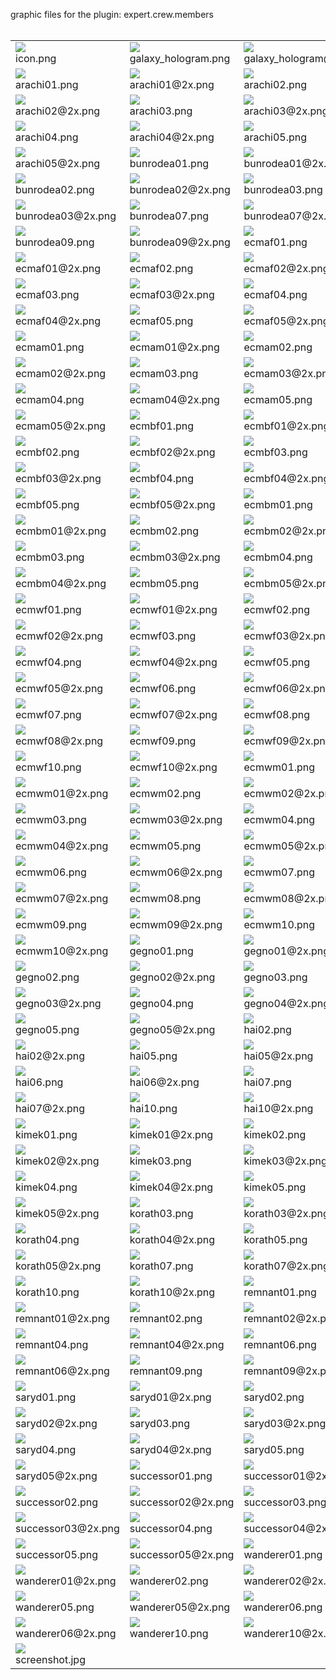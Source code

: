 graphic files for the plugin: expert.crew.members<br>
<br>
<table>
	<tr>
		<td><img src="https://github.com/zuckung/endless-sky-plugins/blob/main/myplugins/expert.crew.members/icon.png?raw=true"><br>
		icon.png</td>
		<td><img src="https://github.com/zuckung/endless-sky-plugins/blob/main/myplugins/expert.crew.members/images/outfit/galaxy_hologram.png?raw=true"><br>
		galaxy_hologram.png</td>
		<td><img src="https://github.com/zuckung/endless-sky-plugins/blob/main/myplugins/expert.crew.members/images/outfit/galaxy_hologram@2x.png?raw=true"><br>
		galaxy_hologram@2x.png</td>
	</tr>
	<tr>
		<td><img src="https://github.com/zuckung/endless-sky-plugins/blob/main/myplugins/expert.crew.members/images/portrait/arachi01.png?raw=true"><br>
		arachi01.png</td>
		<td><img src="https://github.com/zuckung/endless-sky-plugins/blob/main/myplugins/expert.crew.members/images/portrait/arachi01@2x.png?raw=true"><br>
		arachi01@2x.png</td>
		<td><img src="https://github.com/zuckung/endless-sky-plugins/blob/main/myplugins/expert.crew.members/images/portrait/arachi02.png?raw=true"><br>
		arachi02.png</td>
	</tr>
	<tr>
		<td><img src="https://github.com/zuckung/endless-sky-plugins/blob/main/myplugins/expert.crew.members/images/portrait/arachi02@2x.png?raw=true"><br>
		arachi02@2x.png</td>
		<td><img src="https://github.com/zuckung/endless-sky-plugins/blob/main/myplugins/expert.crew.members/images/portrait/arachi03.png?raw=true"><br>
		arachi03.png</td>
		<td><img src="https://github.com/zuckung/endless-sky-plugins/blob/main/myplugins/expert.crew.members/images/portrait/arachi03@2x.png?raw=true"><br>
		arachi03@2x.png</td>
	</tr>
	<tr>
		<td><img src="https://github.com/zuckung/endless-sky-plugins/blob/main/myplugins/expert.crew.members/images/portrait/arachi04.png?raw=true"><br>
		arachi04.png</td>
		<td><img src="https://github.com/zuckung/endless-sky-plugins/blob/main/myplugins/expert.crew.members/images/portrait/arachi04@2x.png?raw=true"><br>
		arachi04@2x.png</td>
		<td><img src="https://github.com/zuckung/endless-sky-plugins/blob/main/myplugins/expert.crew.members/images/portrait/arachi05.png?raw=true"><br>
		arachi05.png</td>
	</tr>
	<tr>
		<td><img src="https://github.com/zuckung/endless-sky-plugins/blob/main/myplugins/expert.crew.members/images/portrait/arachi05@2x.png?raw=true"><br>
		arachi05@2x.png</td>
		<td><img src="https://github.com/zuckung/endless-sky-plugins/blob/main/myplugins/expert.crew.members/images/portrait/bunrodea01.png?raw=true"><br>
		bunrodea01.png</td>
		<td><img src="https://github.com/zuckung/endless-sky-plugins/blob/main/myplugins/expert.crew.members/images/portrait/bunrodea01@2x.png?raw=true"><br>
		bunrodea01@2x.png</td>
	</tr>
	<tr>
		<td><img src="https://github.com/zuckung/endless-sky-plugins/blob/main/myplugins/expert.crew.members/images/portrait/bunrodea02.png?raw=true"><br>
		bunrodea02.png</td>
		<td><img src="https://github.com/zuckung/endless-sky-plugins/blob/main/myplugins/expert.crew.members/images/portrait/bunrodea02@2x.png?raw=true"><br>
		bunrodea02@2x.png</td>
		<td><img src="https://github.com/zuckung/endless-sky-plugins/blob/main/myplugins/expert.crew.members/images/portrait/bunrodea03.png?raw=true"><br>
		bunrodea03.png</td>
	</tr>
	<tr>
		<td><img src="https://github.com/zuckung/endless-sky-plugins/blob/main/myplugins/expert.crew.members/images/portrait/bunrodea03@2x.png?raw=true"><br>
		bunrodea03@2x.png</td>
		<td><img src="https://github.com/zuckung/endless-sky-plugins/blob/main/myplugins/expert.crew.members/images/portrait/bunrodea07.png?raw=true"><br>
		bunrodea07.png</td>
		<td><img src="https://github.com/zuckung/endless-sky-plugins/blob/main/myplugins/expert.crew.members/images/portrait/bunrodea07@2x.png?raw=true"><br>
		bunrodea07@2x.png</td>
	</tr>
	<tr>
		<td><img src="https://github.com/zuckung/endless-sky-plugins/blob/main/myplugins/expert.crew.members/images/portrait/bunrodea09.png?raw=true"><br>
		bunrodea09.png</td>
		<td><img src="https://github.com/zuckung/endless-sky-plugins/blob/main/myplugins/expert.crew.members/images/portrait/bunrodea09@2x.png?raw=true"><br>
		bunrodea09@2x.png</td>
		<td><img src="https://github.com/zuckung/endless-sky-plugins/blob/main/myplugins/expert.crew.members/images/portrait/ecmaf01.png?raw=true"><br>
		ecmaf01.png</td>
	</tr>
	<tr>
		<td><img src="https://github.com/zuckung/endless-sky-plugins/blob/main/myplugins/expert.crew.members/images/portrait/ecmaf01@2x.png?raw=true"><br>
		ecmaf01@2x.png</td>
		<td><img src="https://github.com/zuckung/endless-sky-plugins/blob/main/myplugins/expert.crew.members/images/portrait/ecmaf02.png?raw=true"><br>
		ecmaf02.png</td>
		<td><img src="https://github.com/zuckung/endless-sky-plugins/blob/main/myplugins/expert.crew.members/images/portrait/ecmaf02@2x.png?raw=true"><br>
		ecmaf02@2x.png</td>
	</tr>
	<tr>
		<td><img src="https://github.com/zuckung/endless-sky-plugins/blob/main/myplugins/expert.crew.members/images/portrait/ecmaf03.png?raw=true"><br>
		ecmaf03.png</td>
		<td><img src="https://github.com/zuckung/endless-sky-plugins/blob/main/myplugins/expert.crew.members/images/portrait/ecmaf03@2x.png?raw=true"><br>
		ecmaf03@2x.png</td>
		<td><img src="https://github.com/zuckung/endless-sky-plugins/blob/main/myplugins/expert.crew.members/images/portrait/ecmaf04.png?raw=true"><br>
		ecmaf04.png</td>
	</tr>
	<tr>
		<td><img src="https://github.com/zuckung/endless-sky-plugins/blob/main/myplugins/expert.crew.members/images/portrait/ecmaf04@2x.png?raw=true"><br>
		ecmaf04@2x.png</td>
		<td><img src="https://github.com/zuckung/endless-sky-plugins/blob/main/myplugins/expert.crew.members/images/portrait/ecmaf05.png?raw=true"><br>
		ecmaf05.png</td>
		<td><img src="https://github.com/zuckung/endless-sky-plugins/blob/main/myplugins/expert.crew.members/images/portrait/ecmaf05@2x.png?raw=true"><br>
		ecmaf05@2x.png</td>
	</tr>
	<tr>
		<td><img src="https://github.com/zuckung/endless-sky-plugins/blob/main/myplugins/expert.crew.members/images/portrait/ecmam01.png?raw=true"><br>
		ecmam01.png</td>
		<td><img src="https://github.com/zuckung/endless-sky-plugins/blob/main/myplugins/expert.crew.members/images/portrait/ecmam01@2x.png?raw=true"><br>
		ecmam01@2x.png</td>
		<td><img src="https://github.com/zuckung/endless-sky-plugins/blob/main/myplugins/expert.crew.members/images/portrait/ecmam02.png?raw=true"><br>
		ecmam02.png</td>
	</tr>
	<tr>
		<td><img src="https://github.com/zuckung/endless-sky-plugins/blob/main/myplugins/expert.crew.members/images/portrait/ecmam02@2x.png?raw=true"><br>
		ecmam02@2x.png</td>
		<td><img src="https://github.com/zuckung/endless-sky-plugins/blob/main/myplugins/expert.crew.members/images/portrait/ecmam03.png?raw=true"><br>
		ecmam03.png</td>
		<td><img src="https://github.com/zuckung/endless-sky-plugins/blob/main/myplugins/expert.crew.members/images/portrait/ecmam03@2x.png?raw=true"><br>
		ecmam03@2x.png</td>
	</tr>
	<tr>
		<td><img src="https://github.com/zuckung/endless-sky-plugins/blob/main/myplugins/expert.crew.members/images/portrait/ecmam04.png?raw=true"><br>
		ecmam04.png</td>
		<td><img src="https://github.com/zuckung/endless-sky-plugins/blob/main/myplugins/expert.crew.members/images/portrait/ecmam04@2x.png?raw=true"><br>
		ecmam04@2x.png</td>
		<td><img src="https://github.com/zuckung/endless-sky-plugins/blob/main/myplugins/expert.crew.members/images/portrait/ecmam05.png?raw=true"><br>
		ecmam05.png</td>
	</tr>
	<tr>
		<td><img src="https://github.com/zuckung/endless-sky-plugins/blob/main/myplugins/expert.crew.members/images/portrait/ecmam05@2x.png?raw=true"><br>
		ecmam05@2x.png</td>
		<td><img src="https://github.com/zuckung/endless-sky-plugins/blob/main/myplugins/expert.crew.members/images/portrait/ecmbf01.png?raw=true"><br>
		ecmbf01.png</td>
		<td><img src="https://github.com/zuckung/endless-sky-plugins/blob/main/myplugins/expert.crew.members/images/portrait/ecmbf01@2x.png?raw=true"><br>
		ecmbf01@2x.png</td>
	</tr>
	<tr>
		<td><img src="https://github.com/zuckung/endless-sky-plugins/blob/main/myplugins/expert.crew.members/images/portrait/ecmbf02.png?raw=true"><br>
		ecmbf02.png</td>
		<td><img src="https://github.com/zuckung/endless-sky-plugins/blob/main/myplugins/expert.crew.members/images/portrait/ecmbf02@2x.png?raw=true"><br>
		ecmbf02@2x.png</td>
		<td><img src="https://github.com/zuckung/endless-sky-plugins/blob/main/myplugins/expert.crew.members/images/portrait/ecmbf03.png?raw=true"><br>
		ecmbf03.png</td>
	</tr>
	<tr>
		<td><img src="https://github.com/zuckung/endless-sky-plugins/blob/main/myplugins/expert.crew.members/images/portrait/ecmbf03@2x.png?raw=true"><br>
		ecmbf03@2x.png</td>
		<td><img src="https://github.com/zuckung/endless-sky-plugins/blob/main/myplugins/expert.crew.members/images/portrait/ecmbf04.png?raw=true"><br>
		ecmbf04.png</td>
		<td><img src="https://github.com/zuckung/endless-sky-plugins/blob/main/myplugins/expert.crew.members/images/portrait/ecmbf04@2x.png?raw=true"><br>
		ecmbf04@2x.png</td>
	</tr>
	<tr>
		<td><img src="https://github.com/zuckung/endless-sky-plugins/blob/main/myplugins/expert.crew.members/images/portrait/ecmbf05.png?raw=true"><br>
		ecmbf05.png</td>
		<td><img src="https://github.com/zuckung/endless-sky-plugins/blob/main/myplugins/expert.crew.members/images/portrait/ecmbf05@2x.png?raw=true"><br>
		ecmbf05@2x.png</td>
		<td><img src="https://github.com/zuckung/endless-sky-plugins/blob/main/myplugins/expert.crew.members/images/portrait/ecmbm01.png?raw=true"><br>
		ecmbm01.png</td>
	</tr>
	<tr>
		<td><img src="https://github.com/zuckung/endless-sky-plugins/blob/main/myplugins/expert.crew.members/images/portrait/ecmbm01@2x.png?raw=true"><br>
		ecmbm01@2x.png</td>
		<td><img src="https://github.com/zuckung/endless-sky-plugins/blob/main/myplugins/expert.crew.members/images/portrait/ecmbm02.png?raw=true"><br>
		ecmbm02.png</td>
		<td><img src="https://github.com/zuckung/endless-sky-plugins/blob/main/myplugins/expert.crew.members/images/portrait/ecmbm02@2x.png?raw=true"><br>
		ecmbm02@2x.png</td>
	</tr>
	<tr>
		<td><img src="https://github.com/zuckung/endless-sky-plugins/blob/main/myplugins/expert.crew.members/images/portrait/ecmbm03.png?raw=true"><br>
		ecmbm03.png</td>
		<td><img src="https://github.com/zuckung/endless-sky-plugins/blob/main/myplugins/expert.crew.members/images/portrait/ecmbm03@2x.png?raw=true"><br>
		ecmbm03@2x.png</td>
		<td><img src="https://github.com/zuckung/endless-sky-plugins/blob/main/myplugins/expert.crew.members/images/portrait/ecmbm04.png?raw=true"><br>
		ecmbm04.png</td>
	</tr>
	<tr>
		<td><img src="https://github.com/zuckung/endless-sky-plugins/blob/main/myplugins/expert.crew.members/images/portrait/ecmbm04@2x.png?raw=true"><br>
		ecmbm04@2x.png</td>
		<td><img src="https://github.com/zuckung/endless-sky-plugins/blob/main/myplugins/expert.crew.members/images/portrait/ecmbm05.png?raw=true"><br>
		ecmbm05.png</td>
		<td><img src="https://github.com/zuckung/endless-sky-plugins/blob/main/myplugins/expert.crew.members/images/portrait/ecmbm05@2x.png?raw=true"><br>
		ecmbm05@2x.png</td>
	</tr>
	<tr>
		<td><img src="https://github.com/zuckung/endless-sky-plugins/blob/main/myplugins/expert.crew.members/images/portrait/ecmwf01.png?raw=true"><br>
		ecmwf01.png</td>
		<td><img src="https://github.com/zuckung/endless-sky-plugins/blob/main/myplugins/expert.crew.members/images/portrait/ecmwf01@2x.png?raw=true"><br>
		ecmwf01@2x.png</td>
		<td><img src="https://github.com/zuckung/endless-sky-plugins/blob/main/myplugins/expert.crew.members/images/portrait/ecmwf02.png?raw=true"><br>
		ecmwf02.png</td>
	</tr>
	<tr>
		<td><img src="https://github.com/zuckung/endless-sky-plugins/blob/main/myplugins/expert.crew.members/images/portrait/ecmwf02@2x.png?raw=true"><br>
		ecmwf02@2x.png</td>
		<td><img src="https://github.com/zuckung/endless-sky-plugins/blob/main/myplugins/expert.crew.members/images/portrait/ecmwf03.png?raw=true"><br>
		ecmwf03.png</td>
		<td><img src="https://github.com/zuckung/endless-sky-plugins/blob/main/myplugins/expert.crew.members/images/portrait/ecmwf03@2x.png?raw=true"><br>
		ecmwf03@2x.png</td>
	</tr>
	<tr>
		<td><img src="https://github.com/zuckung/endless-sky-plugins/blob/main/myplugins/expert.crew.members/images/portrait/ecmwf04.png?raw=true"><br>
		ecmwf04.png</td>
		<td><img src="https://github.com/zuckung/endless-sky-plugins/blob/main/myplugins/expert.crew.members/images/portrait/ecmwf04@2x.png?raw=true"><br>
		ecmwf04@2x.png</td>
		<td><img src="https://github.com/zuckung/endless-sky-plugins/blob/main/myplugins/expert.crew.members/images/portrait/ecmwf05.png?raw=true"><br>
		ecmwf05.png</td>
	</tr>
	<tr>
		<td><img src="https://github.com/zuckung/endless-sky-plugins/blob/main/myplugins/expert.crew.members/images/portrait/ecmwf05@2x.png?raw=true"><br>
		ecmwf05@2x.png</td>
		<td><img src="https://github.com/zuckung/endless-sky-plugins/blob/main/myplugins/expert.crew.members/images/portrait/ecmwf06.png?raw=true"><br>
		ecmwf06.png</td>
		<td><img src="https://github.com/zuckung/endless-sky-plugins/blob/main/myplugins/expert.crew.members/images/portrait/ecmwf06@2x.png?raw=true"><br>
		ecmwf06@2x.png</td>
	</tr>
	<tr>
		<td><img src="https://github.com/zuckung/endless-sky-plugins/blob/main/myplugins/expert.crew.members/images/portrait/ecmwf07.png?raw=true"><br>
		ecmwf07.png</td>
		<td><img src="https://github.com/zuckung/endless-sky-plugins/blob/main/myplugins/expert.crew.members/images/portrait/ecmwf07@2x.png?raw=true"><br>
		ecmwf07@2x.png</td>
		<td><img src="https://github.com/zuckung/endless-sky-plugins/blob/main/myplugins/expert.crew.members/images/portrait/ecmwf08.png?raw=true"><br>
		ecmwf08.png</td>
	</tr>
	<tr>
		<td><img src="https://github.com/zuckung/endless-sky-plugins/blob/main/myplugins/expert.crew.members/images/portrait/ecmwf08@2x.png?raw=true"><br>
		ecmwf08@2x.png</td>
		<td><img src="https://github.com/zuckung/endless-sky-plugins/blob/main/myplugins/expert.crew.members/images/portrait/ecmwf09.png?raw=true"><br>
		ecmwf09.png</td>
		<td><img src="https://github.com/zuckung/endless-sky-plugins/blob/main/myplugins/expert.crew.members/images/portrait/ecmwf09@2x.png?raw=true"><br>
		ecmwf09@2x.png</td>
	</tr>
	<tr>
		<td><img src="https://github.com/zuckung/endless-sky-plugins/blob/main/myplugins/expert.crew.members/images/portrait/ecmwf10.png?raw=true"><br>
		ecmwf10.png</td>
		<td><img src="https://github.com/zuckung/endless-sky-plugins/blob/main/myplugins/expert.crew.members/images/portrait/ecmwf10@2x.png?raw=true"><br>
		ecmwf10@2x.png</td>
		<td><img src="https://github.com/zuckung/endless-sky-plugins/blob/main/myplugins/expert.crew.members/images/portrait/ecmwm01.png?raw=true"><br>
		ecmwm01.png</td>
	</tr>
	<tr>
		<td><img src="https://github.com/zuckung/endless-sky-plugins/blob/main/myplugins/expert.crew.members/images/portrait/ecmwm01@2x.png?raw=true"><br>
		ecmwm01@2x.png</td>
		<td><img src="https://github.com/zuckung/endless-sky-plugins/blob/main/myplugins/expert.crew.members/images/portrait/ecmwm02.png?raw=true"><br>
		ecmwm02.png</td>
		<td><img src="https://github.com/zuckung/endless-sky-plugins/blob/main/myplugins/expert.crew.members/images/portrait/ecmwm02@2x.png?raw=true"><br>
		ecmwm02@2x.png</td>
	</tr>
	<tr>
		<td><img src="https://github.com/zuckung/endless-sky-plugins/blob/main/myplugins/expert.crew.members/images/portrait/ecmwm03.png?raw=true"><br>
		ecmwm03.png</td>
		<td><img src="https://github.com/zuckung/endless-sky-plugins/blob/main/myplugins/expert.crew.members/images/portrait/ecmwm03@2x.png?raw=true"><br>
		ecmwm03@2x.png</td>
		<td><img src="https://github.com/zuckung/endless-sky-plugins/blob/main/myplugins/expert.crew.members/images/portrait/ecmwm04.png?raw=true"><br>
		ecmwm04.png</td>
	</tr>
	<tr>
		<td><img src="https://github.com/zuckung/endless-sky-plugins/blob/main/myplugins/expert.crew.members/images/portrait/ecmwm04@2x.png?raw=true"><br>
		ecmwm04@2x.png</td>
		<td><img src="https://github.com/zuckung/endless-sky-plugins/blob/main/myplugins/expert.crew.members/images/portrait/ecmwm05.png?raw=true"><br>
		ecmwm05.png</td>
		<td><img src="https://github.com/zuckung/endless-sky-plugins/blob/main/myplugins/expert.crew.members/images/portrait/ecmwm05@2x.png?raw=true"><br>
		ecmwm05@2x.png</td>
	</tr>
	<tr>
		<td><img src="https://github.com/zuckung/endless-sky-plugins/blob/main/myplugins/expert.crew.members/images/portrait/ecmwm06.png?raw=true"><br>
		ecmwm06.png</td>
		<td><img src="https://github.com/zuckung/endless-sky-plugins/blob/main/myplugins/expert.crew.members/images/portrait/ecmwm06@2x.png?raw=true"><br>
		ecmwm06@2x.png</td>
		<td><img src="https://github.com/zuckung/endless-sky-plugins/blob/main/myplugins/expert.crew.members/images/portrait/ecmwm07.png?raw=true"><br>
		ecmwm07.png</td>
	</tr>
	<tr>
		<td><img src="https://github.com/zuckung/endless-sky-plugins/blob/main/myplugins/expert.crew.members/images/portrait/ecmwm07@2x.png?raw=true"><br>
		ecmwm07@2x.png</td>
		<td><img src="https://github.com/zuckung/endless-sky-plugins/blob/main/myplugins/expert.crew.members/images/portrait/ecmwm08.png?raw=true"><br>
		ecmwm08.png</td>
		<td><img src="https://github.com/zuckung/endless-sky-plugins/blob/main/myplugins/expert.crew.members/images/portrait/ecmwm08@2x.png?raw=true"><br>
		ecmwm08@2x.png</td>
	</tr>
	<tr>
		<td><img src="https://github.com/zuckung/endless-sky-plugins/blob/main/myplugins/expert.crew.members/images/portrait/ecmwm09.png?raw=true"><br>
		ecmwm09.png</td>
		<td><img src="https://github.com/zuckung/endless-sky-plugins/blob/main/myplugins/expert.crew.members/images/portrait/ecmwm09@2x.png?raw=true"><br>
		ecmwm09@2x.png</td>
		<td><img src="https://github.com/zuckung/endless-sky-plugins/blob/main/myplugins/expert.crew.members/images/portrait/ecmwm10.png?raw=true"><br>
		ecmwm10.png</td>
	</tr>
	<tr>
		<td><img src="https://github.com/zuckung/endless-sky-plugins/blob/main/myplugins/expert.crew.members/images/portrait/ecmwm10@2x.png?raw=true"><br>
		ecmwm10@2x.png</td>
		<td><img src="https://github.com/zuckung/endless-sky-plugins/blob/main/myplugins/expert.crew.members/images/portrait/gegno01.png?raw=true"><br>
		gegno01.png</td>
		<td><img src="https://github.com/zuckung/endless-sky-plugins/blob/main/myplugins/expert.crew.members/images/portrait/gegno01@2x.png?raw=true"><br>
		gegno01@2x.png</td>
	</tr>
	<tr>
		<td><img src="https://github.com/zuckung/endless-sky-plugins/blob/main/myplugins/expert.crew.members/images/portrait/gegno02.png?raw=true"><br>
		gegno02.png</td>
		<td><img src="https://github.com/zuckung/endless-sky-plugins/blob/main/myplugins/expert.crew.members/images/portrait/gegno02@2x.png?raw=true"><br>
		gegno02@2x.png</td>
		<td><img src="https://github.com/zuckung/endless-sky-plugins/blob/main/myplugins/expert.crew.members/images/portrait/gegno03.png?raw=true"><br>
		gegno03.png</td>
	</tr>
	<tr>
		<td><img src="https://github.com/zuckung/endless-sky-plugins/blob/main/myplugins/expert.crew.members/images/portrait/gegno03@2x.png?raw=true"><br>
		gegno03@2x.png</td>
		<td><img src="https://github.com/zuckung/endless-sky-plugins/blob/main/myplugins/expert.crew.members/images/portrait/gegno04.png?raw=true"><br>
		gegno04.png</td>
		<td><img src="https://github.com/zuckung/endless-sky-plugins/blob/main/myplugins/expert.crew.members/images/portrait/gegno04@2x.png?raw=true"><br>
		gegno04@2x.png</td>
	</tr>
	<tr>
		<td><img src="https://github.com/zuckung/endless-sky-plugins/blob/main/myplugins/expert.crew.members/images/portrait/gegno05.png?raw=true"><br>
		gegno05.png</td>
		<td><img src="https://github.com/zuckung/endless-sky-plugins/blob/main/myplugins/expert.crew.members/images/portrait/gegno05@2x.png?raw=true"><br>
		gegno05@2x.png</td>
		<td><img src="https://github.com/zuckung/endless-sky-plugins/blob/main/myplugins/expert.crew.members/images/portrait/hai02.png?raw=true"><br>
		hai02.png</td>
	</tr>
	<tr>
		<td><img src="https://github.com/zuckung/endless-sky-plugins/blob/main/myplugins/expert.crew.members/images/portrait/hai02@2x.png?raw=true"><br>
		hai02@2x.png</td>
		<td><img src="https://github.com/zuckung/endless-sky-plugins/blob/main/myplugins/expert.crew.members/images/portrait/hai05.png?raw=true"><br>
		hai05.png</td>
		<td><img src="https://github.com/zuckung/endless-sky-plugins/blob/main/myplugins/expert.crew.members/images/portrait/hai05@2x.png?raw=true"><br>
		hai05@2x.png</td>
	</tr>
	<tr>
		<td><img src="https://github.com/zuckung/endless-sky-plugins/blob/main/myplugins/expert.crew.members/images/portrait/hai06.png?raw=true"><br>
		hai06.png</td>
		<td><img src="https://github.com/zuckung/endless-sky-plugins/blob/main/myplugins/expert.crew.members/images/portrait/hai06@2x.png?raw=true"><br>
		hai06@2x.png</td>
		<td><img src="https://github.com/zuckung/endless-sky-plugins/blob/main/myplugins/expert.crew.members/images/portrait/hai07.png?raw=true"><br>
		hai07.png</td>
	</tr>
	<tr>
		<td><img src="https://github.com/zuckung/endless-sky-plugins/blob/main/myplugins/expert.crew.members/images/portrait/hai07@2x.png?raw=true"><br>
		hai07@2x.png</td>
		<td><img src="https://github.com/zuckung/endless-sky-plugins/blob/main/myplugins/expert.crew.members/images/portrait/hai10.png?raw=true"><br>
		hai10.png</td>
		<td><img src="https://github.com/zuckung/endless-sky-plugins/blob/main/myplugins/expert.crew.members/images/portrait/hai10@2x.png?raw=true"><br>
		hai10@2x.png</td>
	</tr>
	<tr>
		<td><img src="https://github.com/zuckung/endless-sky-plugins/blob/main/myplugins/expert.crew.members/images/portrait/kimek01.png?raw=true"><br>
		kimek01.png</td>
		<td><img src="https://github.com/zuckung/endless-sky-plugins/blob/main/myplugins/expert.crew.members/images/portrait/kimek01@2x.png?raw=true"><br>
		kimek01@2x.png</td>
		<td><img src="https://github.com/zuckung/endless-sky-plugins/blob/main/myplugins/expert.crew.members/images/portrait/kimek02.png?raw=true"><br>
		kimek02.png</td>
	</tr>
	<tr>
		<td><img src="https://github.com/zuckung/endless-sky-plugins/blob/main/myplugins/expert.crew.members/images/portrait/kimek02@2x.png?raw=true"><br>
		kimek02@2x.png</td>
		<td><img src="https://github.com/zuckung/endless-sky-plugins/blob/main/myplugins/expert.crew.members/images/portrait/kimek03.png?raw=true"><br>
		kimek03.png</td>
		<td><img src="https://github.com/zuckung/endless-sky-plugins/blob/main/myplugins/expert.crew.members/images/portrait/kimek03@2x.png?raw=true"><br>
		kimek03@2x.png</td>
	</tr>
	<tr>
		<td><img src="https://github.com/zuckung/endless-sky-plugins/blob/main/myplugins/expert.crew.members/images/portrait/kimek04.png?raw=true"><br>
		kimek04.png</td>
		<td><img src="https://github.com/zuckung/endless-sky-plugins/blob/main/myplugins/expert.crew.members/images/portrait/kimek04@2x.png?raw=true"><br>
		kimek04@2x.png</td>
		<td><img src="https://github.com/zuckung/endless-sky-plugins/blob/main/myplugins/expert.crew.members/images/portrait/kimek05.png?raw=true"><br>
		kimek05.png</td>
	</tr>
	<tr>
		<td><img src="https://github.com/zuckung/endless-sky-plugins/blob/main/myplugins/expert.crew.members/images/portrait/kimek05@2x.png?raw=true"><br>
		kimek05@2x.png</td>
		<td><img src="https://github.com/zuckung/endless-sky-plugins/blob/main/myplugins/expert.crew.members/images/portrait/korath03.png?raw=true"><br>
		korath03.png</td>
		<td><img src="https://github.com/zuckung/endless-sky-plugins/blob/main/myplugins/expert.crew.members/images/portrait/korath03@2x.png?raw=true"><br>
		korath03@2x.png</td>
	</tr>
	<tr>
		<td><img src="https://github.com/zuckung/endless-sky-plugins/blob/main/myplugins/expert.crew.members/images/portrait/korath04.png?raw=true"><br>
		korath04.png</td>
		<td><img src="https://github.com/zuckung/endless-sky-plugins/blob/main/myplugins/expert.crew.members/images/portrait/korath04@2x.png?raw=true"><br>
		korath04@2x.png</td>
		<td><img src="https://github.com/zuckung/endless-sky-plugins/blob/main/myplugins/expert.crew.members/images/portrait/korath05.png?raw=true"><br>
		korath05.png</td>
	</tr>
	<tr>
		<td><img src="https://github.com/zuckung/endless-sky-plugins/blob/main/myplugins/expert.crew.members/images/portrait/korath05@2x.png?raw=true"><br>
		korath05@2x.png</td>
		<td><img src="https://github.com/zuckung/endless-sky-plugins/blob/main/myplugins/expert.crew.members/images/portrait/korath07.png?raw=true"><br>
		korath07.png</td>
		<td><img src="https://github.com/zuckung/endless-sky-plugins/blob/main/myplugins/expert.crew.members/images/portrait/korath07@2x.png?raw=true"><br>
		korath07@2x.png</td>
	</tr>
	<tr>
		<td><img src="https://github.com/zuckung/endless-sky-plugins/blob/main/myplugins/expert.crew.members/images/portrait/korath10.png?raw=true"><br>
		korath10.png</td>
		<td><img src="https://github.com/zuckung/endless-sky-plugins/blob/main/myplugins/expert.crew.members/images/portrait/korath10@2x.png?raw=true"><br>
		korath10@2x.png</td>
		<td><img src="https://github.com/zuckung/endless-sky-plugins/blob/main/myplugins/expert.crew.members/images/portrait/remnant01.png?raw=true"><br>
		remnant01.png</td>
	</tr>
	<tr>
		<td><img src="https://github.com/zuckung/endless-sky-plugins/blob/main/myplugins/expert.crew.members/images/portrait/remnant01@2x.png?raw=true"><br>
		remnant01@2x.png</td>
		<td><img src="https://github.com/zuckung/endless-sky-plugins/blob/main/myplugins/expert.crew.members/images/portrait/remnant02.png?raw=true"><br>
		remnant02.png</td>
		<td><img src="https://github.com/zuckung/endless-sky-plugins/blob/main/myplugins/expert.crew.members/images/portrait/remnant02@2x.png?raw=true"><br>
		remnant02@2x.png</td>
	</tr>
	<tr>
		<td><img src="https://github.com/zuckung/endless-sky-plugins/blob/main/myplugins/expert.crew.members/images/portrait/remnant04.png?raw=true"><br>
		remnant04.png</td>
		<td><img src="https://github.com/zuckung/endless-sky-plugins/blob/main/myplugins/expert.crew.members/images/portrait/remnant04@2x.png?raw=true"><br>
		remnant04@2x.png</td>
		<td><img src="https://github.com/zuckung/endless-sky-plugins/blob/main/myplugins/expert.crew.members/images/portrait/remnant06.png?raw=true"><br>
		remnant06.png</td>
	</tr>
	<tr>
		<td><img src="https://github.com/zuckung/endless-sky-plugins/blob/main/myplugins/expert.crew.members/images/portrait/remnant06@2x.png?raw=true"><br>
		remnant06@2x.png</td>
		<td><img src="https://github.com/zuckung/endless-sky-plugins/blob/main/myplugins/expert.crew.members/images/portrait/remnant09.png?raw=true"><br>
		remnant09.png</td>
		<td><img src="https://github.com/zuckung/endless-sky-plugins/blob/main/myplugins/expert.crew.members/images/portrait/remnant09@2x.png?raw=true"><br>
		remnant09@2x.png</td>
	</tr>
	<tr>
		<td><img src="https://github.com/zuckung/endless-sky-plugins/blob/main/myplugins/expert.crew.members/images/portrait/saryd01.png?raw=true"><br>
		saryd01.png</td>
		<td><img src="https://github.com/zuckung/endless-sky-plugins/blob/main/myplugins/expert.crew.members/images/portrait/saryd01@2x.png?raw=true"><br>
		saryd01@2x.png</td>
		<td><img src="https://github.com/zuckung/endless-sky-plugins/blob/main/myplugins/expert.crew.members/images/portrait/saryd02.png?raw=true"><br>
		saryd02.png</td>
	</tr>
	<tr>
		<td><img src="https://github.com/zuckung/endless-sky-plugins/blob/main/myplugins/expert.crew.members/images/portrait/saryd02@2x.png?raw=true"><br>
		saryd02@2x.png</td>
		<td><img src="https://github.com/zuckung/endless-sky-plugins/blob/main/myplugins/expert.crew.members/images/portrait/saryd03.png?raw=true"><br>
		saryd03.png</td>
		<td><img src="https://github.com/zuckung/endless-sky-plugins/blob/main/myplugins/expert.crew.members/images/portrait/saryd03@2x.png?raw=true"><br>
		saryd03@2x.png</td>
	</tr>
	<tr>
		<td><img src="https://github.com/zuckung/endless-sky-plugins/blob/main/myplugins/expert.crew.members/images/portrait/saryd04.png?raw=true"><br>
		saryd04.png</td>
		<td><img src="https://github.com/zuckung/endless-sky-plugins/blob/main/myplugins/expert.crew.members/images/portrait/saryd04@2x.png?raw=true"><br>
		saryd04@2x.png</td>
		<td><img src="https://github.com/zuckung/endless-sky-plugins/blob/main/myplugins/expert.crew.members/images/portrait/saryd05.png?raw=true"><br>
		saryd05.png</td>
	</tr>
	<tr>
		<td><img src="https://github.com/zuckung/endless-sky-plugins/blob/main/myplugins/expert.crew.members/images/portrait/saryd05@2x.png?raw=true"><br>
		saryd05@2x.png</td>
		<td><img src="https://github.com/zuckung/endless-sky-plugins/blob/main/myplugins/expert.crew.members/images/portrait/successor01.png?raw=true"><br>
		successor01.png</td>
		<td><img src="https://github.com/zuckung/endless-sky-plugins/blob/main/myplugins/expert.crew.members/images/portrait/successor01@2x.png?raw=true"><br>
		successor01@2x.png</td>
	</tr>
	<tr>
		<td><img src="https://github.com/zuckung/endless-sky-plugins/blob/main/myplugins/expert.crew.members/images/portrait/successor02.png?raw=true"><br>
		successor02.png</td>
		<td><img src="https://github.com/zuckung/endless-sky-plugins/blob/main/myplugins/expert.crew.members/images/portrait/successor02@2x.png?raw=true"><br>
		successor02@2x.png</td>
		<td><img src="https://github.com/zuckung/endless-sky-plugins/blob/main/myplugins/expert.crew.members/images/portrait/successor03.png?raw=true"><br>
		successor03.png</td>
	</tr>
	<tr>
		<td><img src="https://github.com/zuckung/endless-sky-plugins/blob/main/myplugins/expert.crew.members/images/portrait/successor03@2x.png?raw=true"><br>
		successor03@2x.png</td>
		<td><img src="https://github.com/zuckung/endless-sky-plugins/blob/main/myplugins/expert.crew.members/images/portrait/successor04.png?raw=true"><br>
		successor04.png</td>
		<td><img src="https://github.com/zuckung/endless-sky-plugins/blob/main/myplugins/expert.crew.members/images/portrait/successor04@2x.png?raw=true"><br>
		successor04@2x.png</td>
	</tr>
	<tr>
		<td><img src="https://github.com/zuckung/endless-sky-plugins/blob/main/myplugins/expert.crew.members/images/portrait/successor05.png?raw=true"><br>
		successor05.png</td>
		<td><img src="https://github.com/zuckung/endless-sky-plugins/blob/main/myplugins/expert.crew.members/images/portrait/successor05@2x.png?raw=true"><br>
		successor05@2x.png</td>
		<td><img src="https://github.com/zuckung/endless-sky-plugins/blob/main/myplugins/expert.crew.members/images/portrait/wanderer01.png?raw=true"><br>
		wanderer01.png</td>
	</tr>
	<tr>
		<td><img src="https://github.com/zuckung/endless-sky-plugins/blob/main/myplugins/expert.crew.members/images/portrait/wanderer01@2x.png?raw=true"><br>
		wanderer01@2x.png</td>
		<td><img src="https://github.com/zuckung/endless-sky-plugins/blob/main/myplugins/expert.crew.members/images/portrait/wanderer02.png?raw=true"><br>
		wanderer02.png</td>
		<td><img src="https://github.com/zuckung/endless-sky-plugins/blob/main/myplugins/expert.crew.members/images/portrait/wanderer02@2x.png?raw=true"><br>
		wanderer02@2x.png</td>
	</tr>
	<tr>
		<td><img src="https://github.com/zuckung/endless-sky-plugins/blob/main/myplugins/expert.crew.members/images/portrait/wanderer05.png?raw=true"><br>
		wanderer05.png</td>
		<td><img src="https://github.com/zuckung/endless-sky-plugins/blob/main/myplugins/expert.crew.members/images/portrait/wanderer05@2x.png?raw=true"><br>
		wanderer05@2x.png</td>
		<td><img src="https://github.com/zuckung/endless-sky-plugins/blob/main/myplugins/expert.crew.members/images/portrait/wanderer06.png?raw=true"><br>
		wanderer06.png</td>
	</tr>
	<tr>
		<td><img src="https://github.com/zuckung/endless-sky-plugins/blob/main/myplugins/expert.crew.members/images/portrait/wanderer06@2x.png?raw=true"><br>
		wanderer06@2x.png</td>
		<td><img src="https://github.com/zuckung/endless-sky-plugins/blob/main/myplugins/expert.crew.members/images/portrait/wanderer10.png?raw=true"><br>
		wanderer10.png</td>
		<td><img src="https://github.com/zuckung/endless-sky-plugins/blob/main/myplugins/expert.crew.members/images/portrait/wanderer10@2x.png?raw=true"><br>
		wanderer10@2x.png</td>
	</tr>
	<tr>
		<td><img src="https://github.com/zuckung/endless-sky-plugins/blob/main/myplugins/expert.crew.members/screenshot.jpg?raw=true"><br>
		screenshot.jpg</td>
		<td></td>
		<td></td>
	</tr>
</table>
